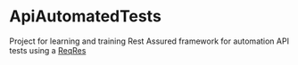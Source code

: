 # ApiAutomatedTests

Project for learning and training Rest Assured framework for automation API tests using a [ReqRes](https://reqres.in/)
